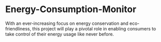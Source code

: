 # Energy-Consumption-Monitor
With an ever-increasing focus on energy conservation and eco- friendliness, this project will play a pivotal role in enabling consumers to take control of their energy usage like never before.
